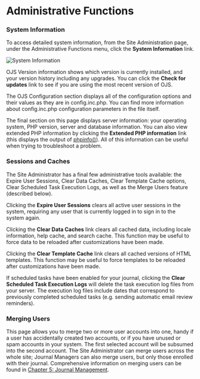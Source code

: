 # Administrative Functions


### System Information



To access detailed system information, from the Site Administration page, under the Administrative Functions menu, click the **System Information** link.





![System Information](images/chapter4/system_info.png)



OJS Version information shows which version is currently installed, and your version history including any upgrades. You can click the **Check for updates** link to see if you are using the most recent version of OJS.

The OJS Configuration section displays all of the configuration options and their values as they are in config.inc.php. You can find more information about config.inc.php configuration parameters in the file itself.

The final section on this page displays server information: your operating system, PHP version, server and database information. You can also view extended PHP information by clicking the **Extended PHP information** link (this displays the output of [phpinfo()](https://www.php.net/phpinfo)). All of this information can be useful when trying to troubleshoot a problem.



### Sessions and Caches



The Site Administrator has a final few administrative tools available: the Expire User Sessions, Clear Data Caches, Clear Template Cache options, Clear Scheduled Task Execution Logs, as well as the Merge Users feature (described below).

Clicking the **Expire User Sessions** clears all active user sessions in the system, requiring any user that is currently logged in to sign in to the system again.

Clicking the **Clear Data Caches** link clears all cached data, including locale information, help cache, and search cache. This function may be useful to force data to be reloaded after customizations have been made.

Clicking the **Clear Template Cache** link clears all cached versions of HTML templates. This function may be useful to force templates to be reloaded after customizations have been made.

If scheduled tasks have been enabled for your journal, clicking the **Clear Scheduled Task Execution Logs** will delete the task execution log files from your server. The execution log files include dates that correspond to previously completed scheduled tasks (e.g. sending automatic email review reminders).



### Merging Users


This page allows you to merge two or more user accounts into one, handy if a user has accidentally created two accounts, or if you have unused or spam accounts in your system. The first selected account will be subsumed into the second account. The Site Administrator can merge users across the whole site; Journal Managers can also merge users, but only those enrolled with their journal. Comprehensive information on merging users can be found in [Chapter 5: Journal Management](https://docs.pkp.sfu.ca/learning-ojs-2/en/merge_users).
